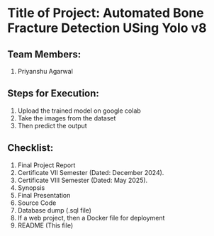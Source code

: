 # Title of Project: Automated Bone Fracture Detection USing Yolo v8

## Team Members:
1. Priyanshu Agarwal


## Steps for Execution:
1. Upload the trained model on google colab
2. Take the images from the dataset
3. Then predict the output

## Checklist:
1. Final Project Report
2. Certificate VII Semester (Dated: December 2024).
3. Certificate VIII Semester (Dated: May 2025).
4. Synopsis
5. Final Presentation
6. Source Code
7. Database dump (.sql file)
8. If a web project, then a Docker file for deployment
9. README (This file)
